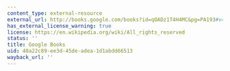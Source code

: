 ```yaml
---
content_type: external-resource
external_url: http://books.google.com/books?id=qOADz1T4H4MC&pg=PA193#v=onepage
has_external_license_warning: true
license: https://en.wikipedia.org/wiki/All_rights_reserved
status: ''
title: Google Books
uid: 40a22c89-ee3d-45de-adea-1d1abdd66513
wayback_url: ''
---
```

